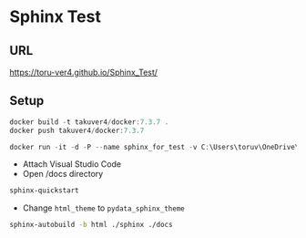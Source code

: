 # Sphinx Test

## URL

https://toru-ver4.github.io/Sphinx_Test/

## Setup

```PowerShell
docker build -t takuver4/docker:7.3.7 .
docker push takuver4/docker:7.3.7
```

```PowerShell
docker run -it -d -P --name sphinx_for_test -v C:\Users\toruv\OneDrive\work\Sphinx_Test\:/docs --rm takuver4/docker:7.3.7 bash
```

* Attach Visual Studio Code
* Open /docs directory

```bash
sphinx-quickstart
```

* Change `html_theme` to `pydata_sphinx_theme`

```bash
sphinx-autobuild -b html ./sphinx ./docs
```
